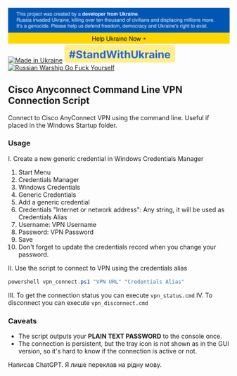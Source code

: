 [![Stand With Ukraine](https://raw.githubusercontent.com/vshymanskyy/StandWithUkraine/main/banner-direct-single.svg)](https://stand-with-ukraine.pp.ua)
[![Made in Ukraine](https://img.shields.io/badge/made_in-Ukraine-ffd700.svg?labelColor=0057b7)](https://stand-with-ukraine.pp.ua)
[![Stand With Ukraine](https://raw.githubusercontent.com/vshymanskyy/StandWithUkraine/main/badges/StandWithUkraine.svg)](https://stand-with-ukraine.pp.ua)
[![Russian Warship Go Fuck Yourself](https://raw.githubusercontent.com/vshymanskyy/StandWithUkraine/main/badges/RussianWarship.svg)](https://stand-with-ukraine.pp.ua)

Cisco Anyconnect Command Line VPN Connection Script
---------------------

Connect to Cisco AnyConnect VPN using the command line. Useful if placed in the Windows Startup folder.

### Usage
I. Create a new generic credential in Windows Credentials Manager
  1. Start Menu
  2. Credentials Manager
  3. Windows Credentials
  4. Generic Credentials
  5. Add a generic credential
  6. Credentials "Internet or network address": Any string, it will be used as Credentials Alias
  7. Username: VPN Username
  8. Password: VPN Password
  9. Save
  10. Don't forget to update the credentials record when you change your password. 

II. Use the script to connect to VPN using the credentials alias
```powershell
powershell vpn_connect.ps1 "VPN URL" "Credentials Alias"
```
III. To get the connection status you can execute `vpn_status.cmd`
IV. To disconnect you can execute `vpn_disconnect.cmd`

### Caveats
- The script outputs your **PLAIN TEXT PASSWORD** to the console once.
- The connection is persistent, but the tray icon is not shown as in the GUI version, so it's hard to know if the connection is active or not.


Написав ChatGPT. Я лише переклав на рідну мову.
